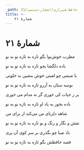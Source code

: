 ```yaml
---
_path: حافظ-شیرازی/اشعار-منتسب/21
title: >-
    شمارهٔ ۲۱
---
```

# شمارهٔ ۲۱

<div class="b" id="bn1"><div class="m1"><p>مطرب خوش‌نوا بگو تازه به تازه نو به نو</p></div>
<div class="m2"><p>باده دلگشا بجو تازه به تازه نو به نو</p></div></div>
<div class="b" id="bn2"><div class="m1"><p>با صنمی چو لعبتی خوش بنشین به خلوتی</p></div>
<div class="m2"><p>بوسه ستان به آرزو تازه به تازه نو به نو</p></div></div>
<div class="b" id="bn3"><div class="m1"><p>بر ز حیات کی خوری گر نه مدام می خوری</p></div>
<div class="m2"><p>باده بخور به یاد او تازه به تازه نو به نو</p></div></div>
<div class="b" id="bn4"><div class="m1"><p>شاهد دلربای من می‌کند از برای من</p></div>
<div class="m2"><p>نقش و نگار و رنگ و بو تازه به تازه نو به نو</p></div></div>
<div class="b" id="bn5"><div class="m1"><p>باد صبا چو بگذری بر سر کوی آن پری</p></div>
<div class="m2"><p>قصه حافظش بگو تازه به تازه نو به نو</p></div></div>
